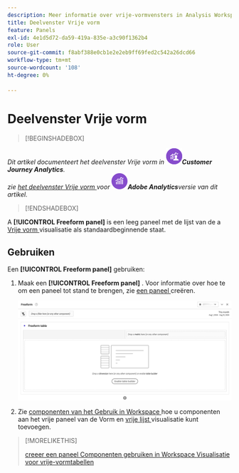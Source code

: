 ```yaml
---
description: Meer informatie over vrije-vormvensters in Analysis Workspace.
title: Deelvenster Vrije vorm
feature: Panels
exl-id: 4e1d5d72-da59-419a-835e-a3c90f1362b4
role: User
source-git-commit: f8abf388e0cb1e2e2eb9ff69fed2c542a26dcd66
workflow-type: tm+mt
source-wordcount: '108'
ht-degree: 0%

---
```


# Deelvenster Vrije vorm


>[!BEGINSHADEBOX]

*Dit artikel documenteert het deelvenster Vrije vorm in ![ CustomerJourneyAnalytics ](/help/assets/icons/CustomerJourneyAnalytics.svg)**Customer Journey Analytics**.<br/> zie [ het deelvenster Vrije vorm ](https://experienceleague.adobe.com/en/docs/analytics/analyze/analysis-workspace/panels/freeform-panel) voor ![ AdobeAnalytics ](/help/assets/icons/AdobeAnalytics.svg)**Adobe Analytics**versie van dit artikel.*

>[!ENDSHADEBOX]


A **[!UICONTROL Freeform panel]** is een leeg paneel met de lijst van de a [ Vrije vorm ](/help/analysis-workspace/visualizations/freeform-table/freeform-table.md) visualisatie als standaardbeginnende staat.

## Gebruiken

Een **[!UICONTROL Freeform panel]** gebruiken:

1. Maak een **[!UICONTROL Freeform panel]** . Voor informatie over hoe te om een paneel tot stand te brengen, zie [ een paneel ](panels.md#create-a-panel) creëren.

   ![ het standaard deelvenster Vrije vorm dat een leeg paneel met een vrije vormlijst toont.](assets/freeform-panel.png)

1. Zie [ componenten van het Gebruik in Workspace ](/help/components/use-components-in-workspace.md) hoe u componenten aan het vrije paneel van de Vorm en [ vrije lijst ](/help/analysis-workspace/visualizations/freeform-table/freeform-table.md) visualisatie kunt toevoegen.


>[!MORELIKETHIS]
>
>[ creeer een paneel ](/help/analysis-workspace/c-panels/panels.md#create-a-panel)
>[Componenten gebruiken in Workspace ](/help/components/use-components-in-workspace.md)
>[Visualisatie voor vrije-vormtabellen ](/help/analysis-workspace/visualizations/freeform-table/freeform-table.md)
>